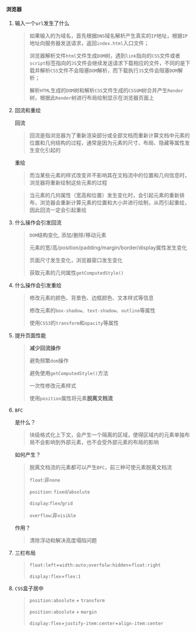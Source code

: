 #### 浏览器

1. 输入一个`url`发生了什么

   > 如果输入的为域名，首先根据`DNS`域名解析产生真实的`IP`地址，根据`IP`地址向服务器发送请求，返回`index.html`入口文件；
   >
   > 浏览器解析文件`html`文件生成`DOM`树，遇到`link`指向的`CSS`文件或者`script`标签指向的`JS`文件会继续发送请求下载相应的文件，不同的是下载并解析`CSS`文件不会阻塞`DOM`解析，而下载执行`JS`文件会阻塞`DOM`解析；
   >
   > 解析`HTML`生成的`DOM`树和解析`CSS`文件生成的`CSSOM`树合并产生`Render`树，根据此`Render`树进行布局绘制显示在浏览器页面上

2. 回流和重绘

   回流

   > 回流是指浏览器为了重新渲染部分或全部文档而重新计算文档中元素的位置和几何结构的过程，通常是因为元素的尺寸、布局、隐藏等属性发生变化引起的

   重绘

   > 而当某些元素的样式改变并不影响其在文档流中的位置和几何信息时，浏览器将重新绘制这些元素的过程

   > 当元素的几何属性（宽高和位置）发生变化时，会引起元素的重新排布，浏览器会重新计算元素的位置和大小并进行绘制，从而引起重绘，因此回流一定会引起重绘

3. 什么操作会引发回流

   > `DOM`结构变化, 添加/删除/移动元素
   >
   > 元素的宽/高/position/padding/margin/border/display属性发生变化
   >
   > 页面尺寸发生变化，浏览器窗口发生变化
   >
   > 获取元素的几何属性`getComputedStyle()`

4. 什么操作会引发重绘

   > 修改元素的颜色、背景色、边框颜色、文本样式等信息
   >
   > 修改元素的`box-shadow`、`text-shadow`、`outline`等属性
   >
   > 使用`CSS3`的`transform`和`opacity`等属性

5. 提升页面性能

   > **减少回流操作**
   >
   > 避免频繁`dom`操作
   >
   > 避免使用`getComputedStyle()`方法
   >
   > 一次性修改元素样式
   >
   > 使用`position`属性将元素**脱离文档流**

6. `BFC`

   是什么？

   > 块级格式化上下文，会产生一个隔离的区域，使得区域内的元素单独布局不会影响到外部元素，也不会受外部元素的布局的影响

   如何产生？

   > 脱离文档流的元素都可以产生`BFC`，前三种可使元素脱离文档流
   >
   > `float`:非`none`
   >
   > `position`: `fixed`/`absolute`
   >
   > `display`:`flex`/`grid`
   >
   > `overflow`:非`visible`

   作用？

   > 清除浮动和解决高度塌陷问题

7. 三栏布局

   > `float:left`+`width:auto;overfolw:hidden`+`float:right`
   >
   > `display:flex`+`flex:1`

8. `CSS`盒子居中

   > `position:absolute` + `transform`
   >
   > `position:absolute` + `margin`
   >
   > `display:flex`+`justify-item:center`+`align-item:center`